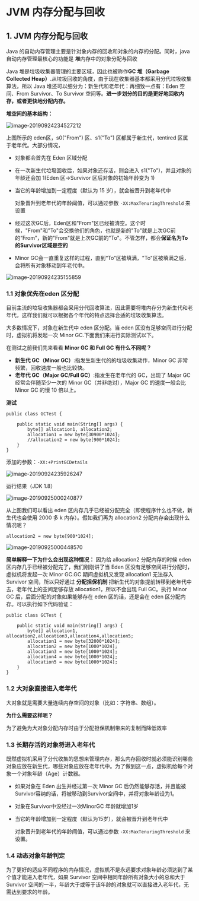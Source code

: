 #  JVM 内存分配与回收

## 1. JVM 内存分配与回收

Java 的自动内存管理主要是针对象内存的回收和对象的内存的分配。同时，java 自动内存管理最核心的功能是 **堆**内存中的对象分配与回收

Java 堆是垃圾收集器管理的主要区域，因此也被称作**GC 堆（Garbage Collected Heap）**.从垃圾回收的角度，由于现在收集器基本都采用分代垃圾收集算法，所以 Java 堆还可以细分为：新生代和老年代：再细致一点有：Eden 空间、From Survivor、To Survivor 空间等。**进一步划分的目的是更好地回收内存，或者更快地分配内存。**

**堆空间的基本结构：**

![image-20190924234527212](https://gitee.com/zszdevelop/blogimage/raw/master/img/image-20190924234527212.png)

上图所示的 eden区，s0("From") 区、s1("To") 区都属于新生代，tentired 区属于老年代。大部分情况，

- 对象都会首先在 Eden 区域分配

- 在一次新生代垃圾回收后，如果对象还存活，则会进入 s1("To")，并且对象的年龄还会加 1(Eden 区->Survivor 区后对象的初始年龄变为 1)

- 当它的年龄增加到一定程度（默认为 15 岁），就会被晋升到老年代中

  对象晋升到老年代的年龄阈值，可以通过参数 `-XX:MaxTenuringThreshold` 来设置

- 经过这次GC后，Eden区和"From"区已经被清空。这个时候，"From"和"To"会交换他们的角色，也就是新的"To"就是上次GC前的“From”，新的"From"就是上次GC前的"To"。不管怎样，都会**保证名为To的Survivor区域是空的**

- Minor GC会一直重复这样的过程，直到“To”区被填满，"To"区被填满之后，会将所有对象移动到年老代中。

![image-20190924235155859](https://gitee.com/zszdevelop/blogimage/raw/master/img/image-20190924235155859.png)

### 1.1 对象优先在eden 区分配

目前主流的垃圾收集器都会采用分代回收算法，因此需要将堆内存分为新生代和老年代，这样我们就可以根据各个年代的特点选择合适的垃圾收集算法。

大多数情况下，对象在新生代中 eden 区分配。当 eden 区没有足够空间进行分配时，虚拟机将发起一次 Minor GC.下面我们来进行实际测试以下。

在测试之前我们先来看看 **Minor GC 和 Full GC 有什么不同呢？**

- **新生代 GC（Minor GC）**:指发生新生代的的垃圾收集动作，Minor GC 非常频繁，回收速度一般也比较快。
- **老年代 GC（Major GC/Full GC）**:指发生在老年代的 GC，出现了 Major GC 经常会伴随至少一次的 Minor GC（并非绝对），Major GC 的速度一般会比 Minor GC 的慢 10 倍以上。

**测试**

```
public class GCTest {

    public static void main(String[] args) {
        byte[] allocation1, allocation2;
        allocation1 = new byte[30900*1024];
        //allocation2 = new byte[900*1024];
    }
}
```

添加的参数：`-XX:+PrintGCDetails`

![image-20190924235926247](https://gitee.com/zszdevelop/blogimage/raw/master/img/image-20190924235926247.png)

运行结果（JDK 1.8）

![image-20190925000240877](https://gitee.com/zszdevelop/blogimage/raw/master/img/image-20190925000240877.png)

从上图我们可以看出 eden 区内存几乎已经被分配完全（即使程序什么也不做，新生代也会使用 2000 多 k 内存）。假如我们再为 allocation2 分配内存会出现什么情况呢？

```
allocation2 = new byte[900*1024];
```

![image-20190925000448570](https://gitee.com/zszdevelop/blogimage/raw/master/img/image-20190925000448570.png)

**简单解释一下为什么会出现这种情况：** 因为给 allocation2 分配内存的时候 eden 区内存几乎已经被分配完了，我们刚刚讲了当 Eden 区没有足够空间进行分配时，虚拟机将发起一次 Minor GC.GC 期间虚拟机又发现 allocation1 无法存入 Survivor 空间，所以只好通过 **分配担保机制** 把新生代的对象提前转移到老年代中去，老年代上的空间足够存放 allocation1，所以不会出现 Full GC。执行 Minor GC 后，后面分配的对象如果能够存在 eden 区的话，还是会在 eden 区分配内存。可以执行如下代码验证：

```
public class GCTest {

	public static void main(String[] args) {
		byte[] allocation1, allocation2,allocation3,allocation4,allocation5;
		allocation1 = new byte[32000*1024];
		allocation2 = new byte[1000*1024];
		allocation3 = new byte[1000*1024];
		allocation4 = new byte[1000*1024];
		allocation5 = new byte[1000*1024];
	}
}
```

### 1.2 大对象直接进入老年代

大对象就是需要大量连续内存空间的对象（比如：字符串、数组）。

**为什么需要这样呢？**

为了避免为大对象分配内存时由于分配担保机制带来的复制而降低效率

### 1.3 长期存活的对象将进入老年代

既然虚拟机采用了分代收集的思想来管理内存，那么内存回收时就必须能识别哪些对象应放在新生代，哪些对象应放在老年代中。为了做到这一点，虚拟机给每个对象一个对象年龄（Age）计数器。

- 如果对象在 Eden 出生并经过第一次 Minor GC 后仍然能够存活，并且能被Survivor容纳的话，将被移动到Survivor空间中，并将对象年龄设为1。

- 对象在Survivor中没经过一次MinorGC 年龄就增加1岁

- 当它的年龄增加到一定程度（默认为15岁），就会被晋升到老年代中

  对象晋升到老年代的年龄阈值，可以通过参数 `-XX:MaxTenuringThreshold` 来设置。

### 1.4 动态对象年龄判定

为了更好的适应不同程序的内存情况，虚拟机不是永远要求对象年龄必须达到了某个值才能进入老年代，如果 Survivor 空间中相同年龄所有对象大小的总和大于 Survivor 空间的一半，年龄大于或等于该年龄的对象就可以直接进入老年代，无需达到要求的年龄。